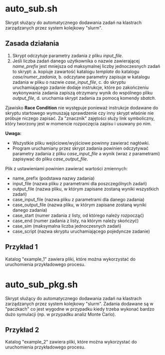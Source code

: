 # auto_sub.sh

Skrypt służący do automatycznego dodawania zadań na klastrach zarządzanych przez system kolejkowy "slurm".

## Zasada działania

1. Skrypt odczytuje parametry zadania z pliku *input_file*.
2. Jeśli liczba zadań danego użytkownika o nazwie zawierającej *name_prefix* jest mniejsza od maksymalnej liczby jednoczesnych zadań to skrypt:
    a. kopiuje zawartość katalogu *template* do katalogu *case/numer_zadania*,
    b. odczytane parametry zapisuje w katalogu zadania w pliku o nazwie *case_input_file*,
    c. do skryptu uruchamiającego zadanie dodaje instrukcje, które po zakończeniu wykonywania zadania zapiszą otrzymany wynik do wspólnego pliku *output_file*,
    d. uruchamia skrypt zadania za pomocą komendy *sbatch*.

Zjawisko **Race Condition** nie występuje ponieważ instrukcje dodawane do skryptu startowego wymuszają sprawdzenie czy inny skrypt właśnie nie próbuje niczego zapisać.
Za "znacznik" zajętości służy link symboliczny, który tworzony jest w momencie rozpoczęcia zapisu i usuwany po nim.

**Uwaga:**

- Wszystkie pliku wejściowe/wyjściowe powinny zawierać nagłówki.
- Program uruchamiany przez skrypt zadania powinien odczytywać parametry zadania z pliku *case_input_file* a wynik (wraz z parametrami) zapisywać do pliku *case_output_file*.

Plik z ustawieniami powinien zawierać wartości zmiennych:

- name_prefix (podstawa nazwy zadania)
- input_file (nazwa pliku z parametrami dla poszczególnych zadań)
- output_file (nazwa pliku, w którym zapisane zostaną wyniki wszystkich zadań)
- case_input_file (nazwa pliku z parametrami dla danego zadania)
- case_output_file (nazwa pliku, w którym zapisane zostaną wyniki danego zadania)
- case_start (numer zadania z listy, od którego należy rozpocząć)
- case_end (numer zadania z listy, na którym należy skończyć)
- case_sim (maksymalna liczba jednoczesnych zadań)
- case_script (nazwa skryptu uruchamiającego pojedyncze zadanie)

## Przykład 1

Katalog "example_1" zawiera pliki, które można wykorzystać do uruchomienia przykładowego procesu.

# auto_sub_pkg.sh

Skrypt służący do automatycznego dodawania zadań na klastrach zarządzanych przez system kolejkowy "slurm".
Zadania dodawane są w "paczkach" co jest wygodne w przypadku kiedy trzeba wykonać bardzo dużo symulacji (np. w przypadku analiz Monte Carlo).

## Przykład 2

Katalog "example_2" zawiera pliki, które można wykorzystać do uruchomienia przykładowego procesu.

